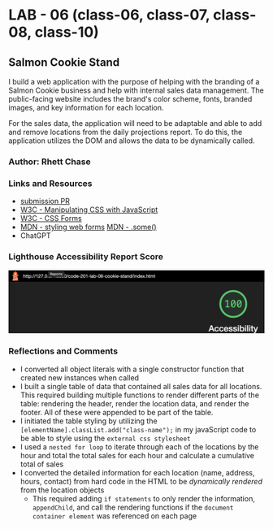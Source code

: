 # LAB - 06 (class-06, class-07, class-08, class-10)

## Salmon Cookie Stand

I build a web application with the purpose of helping with the branding of a Salmon Cookie business and help with internal sales data management. The public-facing website includes the brand's color scheme, fonts, branded images, and key information for each location.

For the sales data, the application will need to be adaptable and able to add and remove locations from the daily projections report. To do this, the application utilizes the DOM and allows the data to be dynamically called.

### Author: Rhett Chase

### Links and Resources

- [submission PR](https://github.com/rhettchase/code-201-lab-06-cookie-stand)
- [W3C - Manipulating CSS with JavaScript](https://www.w3.org/wiki/Dynamic_style_-_manipulating_CSS_with_JavaScript)
- [W3C - CSS Forms](https://www.w3schools.com/css/css_form.asp)
- [MDN - styling web forms](https://developer.mozilla.org/en-US/docs/Learn/Forms/Styling_web_forms)
[MDN - .some()](https://developer.mozilla.org/en-US/docs/Web/JavaScript/Reference/Global_Objects/Array/some)
- ChatGPT

### Lighthouse Accessibility Report Score

![Acessibility Score](img/accessibility-index.png)

### Reflections and Comments

- I converted all object literals with a single constructor function that created new instances when called
- I built a single table of data that contained all sales data for all locations. This required building multiple functions to render different parts of the table: rendering the header, render the location data, and render the footer. All of these were appended to be part of the table.
- I initiated the table styling by utilizing the `[elementName].classList.add("class-name");` in my javaScript code to be able to style using the `external css stylesheet`
- I used a `nested for loop` to iterate through each of the locations by the hour and total the total sales for each hour and calculate a cumulative total of sales
- I converted the detailed information for each location (name, address, hours, contact) from hard code in the HTML to be *dynamically rendered* from the location objects
  - This required adding `if statements` to only render the information, `appendChild`, and call the rendering functions if the `document container element` was referenced on each page